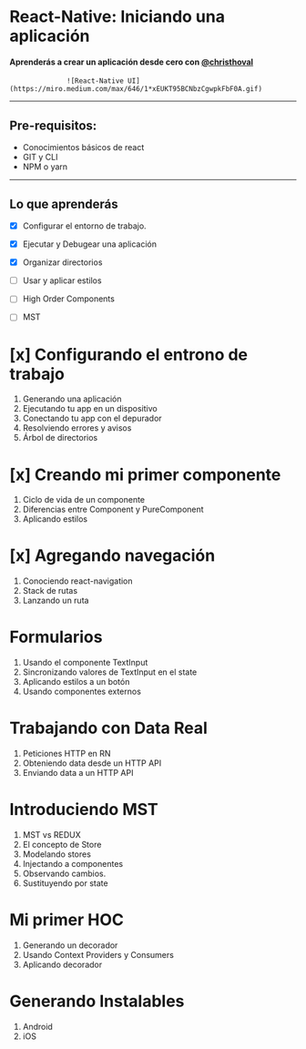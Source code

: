 # React-Native: Iniciando una aplicación
#### Aprenderás a crear un aplicación  desde cero con [@christhoval](christhoval.xyz)


                  ![React-Native UI](https://miro.medium.com/max/646/1*xEUKT95BCNbzCgwpkFbF0A.gif)

- - - -
## Pre-requisitos:
* Conocimientos básicos de react
* GIT y CLI
* NPM o yarn
- - - -

## Lo que aprenderás
- [x] Configurar el entorno de trabajo.
- [x] Ejecutar y Debugear una aplicación
- [x] Organizar directorios
- [ ] Usar y aplicar estilos
- [ ] High Order Components
- [ ] MST


# [x] Configurando  el entrono de trabajo
1. Generando una aplicación
2. Ejecutando tu app en un dispositivo
3. Conectando tu app con el depurador
4. Resolviendo errores y avisos
5. Árbol de directorios

# [x] Creando mi primer componente
1. Ciclo de vida de un componente
2. Diferencias entre Component y PureComponent 
3. Aplicando estilos

# [x] Agregando navegación
1. Conociendo react-navigation
2. Stack de rutas
3. Lanzando un ruta

# Formularios
1. Usando el componente TextInput
2. Sincronizando  valores de TextInput en el state
3. Aplicando estilos a un botón
4. Usando componentes externos

# Trabajando con Data Real
1. Peticiones HTTP en RN
2. Obteniendo data desde un HTTP API
3. Enviando data a un HTTP API

# Introduciendo MST
1. MST vs REDUX
2. El concepto de Store
3. Modelando stores
4. Injectando a componentes
5. Observando cambios.
6. Sustituyendo por state

# Mi primer HOC
1. Generando un decorador
2. Usando Context Providers y Consumers
3. Aplicando decorador

# Generando Instalables
1. Android
2. iOS


